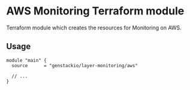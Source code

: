 # AWS Monitoring Terraform module

Terraform module which creates the resources for Monitoring on AWS.

## Usage

```hcl
module "main" {
  source      = "genstackio/layer-monitoring/aws"
  
  // ...
}
```
